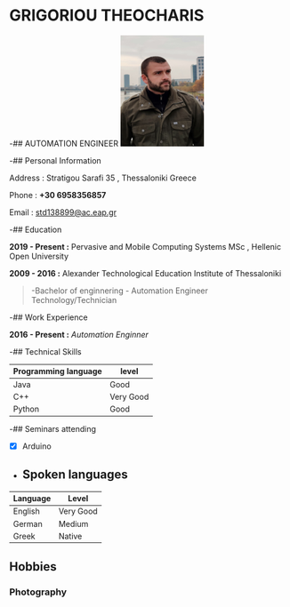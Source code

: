 # GRIGORIOU THEOCHARIS
-## AUTOMATION ENGINEER 
<img src="PHOTO.jpg" height="200" width="150">


-## Personal Information

Address : Stratigou Sarafi 35 , Thessaloniki Greece

Phone   : **+30 6958356857**

Email   : std138899@ac.eap.gr


-## Education

**2019 - Present :** Pervasive and Mobile Computing Systems MSc , Hellenic Open University


**2009 - 2016    :** Alexander Technological Education Institute of Thessaloniki

> -Bachelor of enginnering - Automation Engineer Technology/Technician

-## Work Experience

**2016 - Present :** *Automation Enginner*

   
-## Technical Skills

| Programming language | level | 
| ------------- | ------------- | 
| Java | Good | 
| C++ | Very Good  | 
| Python  | Good | 

-## Seminars attending
- [x] Arduino

 - ## Spoken languages
  Language | Level
------------ | -------------
 English | Very Good
 German  | Medium
 Greek   | Native

## Hobbies

### Photography



